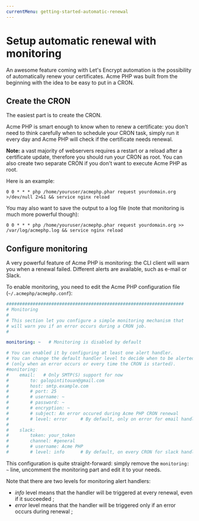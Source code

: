 ```yaml
---
currentMenu: getting-started-automatic-renewal
---
```


# Setup automatic renewal with monitoring

An awesome feature coming with Let's Encrypt automation is the possibility of automatically renew your certificates.
Acme PHP was built from the beginning with the idea to be easy to put in a CRON.

## Create the CRON

The easiest part is to create the CRON.

Acme PHP is smart enough to know when to renew a certificate: you don't need to think carefully when to schedule your
CRON task, simply run it every day and Acme PHP will check if the certificate needs renewal.

**Note:** a vast majority of webservers requires a restart or a reload after a certificate update, therefore you
should run your CRON as root. You can also create two separate CRON if you don't want to execute Acme PHP as root.

Here is an example:

```
0 0 * * * php /home/youruser/acmephp.phar request yourdomain.org >/dev/null 2>&1 && service nginx reload
```

You may also want to save the output to a log file (note that monitoring is much more powerful though):

```
0 0 * * * php /home/youruser/acmephp.phar request yourdomain.org >> /var/log/acmephp.log && service nginx reload
```

## Configure monitoring

A very powerful feature of Acme PHP is monitoring: the CLI client will warn you when a renewal failed. Different
alerts are available, such as e-mail or Slack.

To enable monitoring, you need to edit the Acme PHP configuration file (`~/.acmephp/acmephp.conf`):

``` yaml
###################################################################
# Monitoring
#
# This section let you configure a simple monitoring mechanism that
# will warn you if an error occurs during a CRON job.
#

monitoring: ~   # Monitoring is disabled by default

# You can enabled it by configuring at least one alert handler.
# You can change the default handler level to decide when to be alerted
# (only when an error occurs or every time the CRON is started).
#monitoring:
#    email:   # Only SMTP(S) support for now
#        to: galopintitouan@gmail.com
#        host: smtp.example.com
#        # port: 25
#        # username: ~
#        # password: ~
#        # encryption: ~
#        # subject: An error occured during Acme PHP CRON renewal
#        # level: error     # By default, only on error for email handler
#
#    slack:
#        token: your_token
#        channel: #general
#        # username: Acme PHP
#        # level: info      # By default, on every CRON for slack handler
```

This configuration is quite straight-forward: simply remove the `monitoring: ~` line, uncomment the monitoring part
and edit it to your needs.

Note that there are two levels for monitoring alert handlers:
- *info* level means that the handler will be triggered at every renewal, even if it succeeded ;
- *error* level means that the handler will be triggered only if an error occurs during renewal ;
